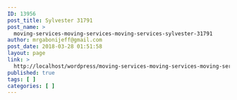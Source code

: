 ```yaml
---
ID: 13956
post_title: Sylvester 31791
post_name: >
  moving-services-moving-services-moving-services-sylvester-31791
author: mrgabonijeff@gmail.com
post_date: 2018-03-28 01:51:58
layout: page
link: >
  http://localhost/wordpress/moving-services-moving-services-moving-services-sylvester-31791/
published: true
tags: [ ]
categories: [ ]
---
```

